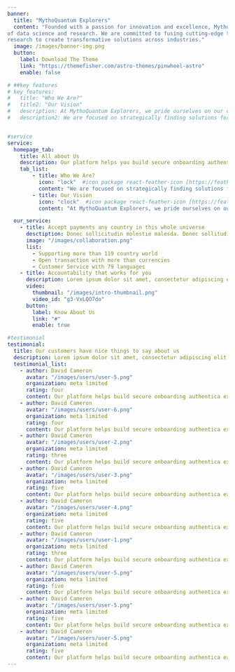 ```yaml
---
banner:
  title: "MythoQuantum Explorers"
  content: "Founded with a passion for innovation and excellence, MythoQuantum Explorers pioneers the field
of data science and research. We are committed to fusing cutting-edge technology with in-depth
research to create transformative solutions across industries."
  image: /images/banner-img.png
  button:
    label: Download The Theme
    link: "https://themefisher.com/astro-themes/pinwheel-astro"
    enable: false

# ##key features
# key_features:
#   title: "Who We Are?"
#   title2: "Our Vision"
#   description: At MythoQuantum Explorers, we pride ourselves on our commitment to innovation and technological expertise. Our renowned Data Science Lab is a testament to our dedication. Through our Research and Development initiatives and Machine Learning techniques, we are constantly providing state-of-the-art solutions. As leaders in the field of technology, we empower our clients to enable them to make strategic decisions that shape the future.
#   description2: We are focused on strategically finding solutions for future generations by bridging the gap between academic insights and industry needs.Partnering with MythoQuantum Explorers grants access to cutting-edge technological advancements that propel businesses to the forefront of transformative solutions for tomorrow's challenges. Through our commitment to in-depth research and development, we navigate the complex terrain of industry obstacles by leveraging advanced computational environments and innovative frameworks..


#service
service:
  homepage_tab:
    title: All about Us
    description: Our platform helps you build secure onboarding authentication experiences that retain and engage your users. We build the infrastructure, you can.
    tab_list:
        - title: Who We Are?
          icon: "lock"  #icon package react-feather-icon [https://feathericons.com/]
          content: "We are focused on strategically finding solutions for future generations by bridging the gap between academic insights and industry needs.Partnering with MythoQuantum Explorers grants access to cutting-edge technological advancements that propel businesses to the forefront of transformative solutions for tomorrow's challenges. Through our commitment to in-depth research and development, we navigate the complex terrain of industry obstacles by leveraging advanced computational environments and innovative frameworks."
        - title: Our Vision
          icon: "clock"  #icon package react-feather-icon [https://feathericons.com/]
          content: "At MythoQuantum Explorers, we pride ourselves on our commitment to innovation and technological expertise. Our renowned Data Science Lab is a testament to our dedication. Through our Research and Development initiatives and Machine Learning techniques, we are constantly providing state-of-the-art solutions. As leaders in the field of technology, we empower our clients to enable them to make strategic decisions that shape the future."

  our_service:
    - title: Accept payments any country in this whole universe
      desctiption: Donec sollicitudin molestie malesda. Donec sollitudin molestie malesuada. Mauris pellentesque nec, egestas non nisi. Cras ultricies ligula sed
      image: "/images/collaboration.png"
      list:
        - Supporting more than 119 country world
        - Open transaction with more than currencies
        - Customer Service with 79 languages
    - title: Accountability that works for you
      description: Lorem ipsum dolor sit amet, consectetur adipiscing elit. Morbi egestas Werat viverra id et aliquet. vulputate egestas sollicitudin.
      video:
        thumbnail: "/images/intro-thumbnail.png"
        video_id: "g3-VxLQO7do"
      button:
        label: Know About Us
        link: "#"
        enable: true

#testimonial
testimonial:
  title: Our customers have nice things to say about us
  description: Lorem ipsum dolor sit amet, consectetur adipiscing elit. Morbi egestas Werat viverra id et aliquet. vulputate egestas sollicitudin.
  testimonial_list:
    - author: David Cameron
      avatar: "/images/users/user-5.png"
      organization: meta limited
      rating: four
      content: Our platform helps build secure onboarding authentica experiences & engage your users. We build .
    - author: David Cameron
      avatar: "/images/users/user-6.png"
      organization: meta limited
      rating: four
      content: Our platform helps build secure onboarding authentica experiences & engage your users. We build .
    - author: David Cameron
      avatar: "/images/users/user-2.png"
      organization: meta limited
      rating: three
      content: Our platform helps build secure onboarding authentica experiences & engage your users. We build .
    - author: David Cameron
      avatar: "/images/users/user-3.png"
      organization: meta limited
      rating: five
      content: Our platform helps build secure onboarding authentica experiences & engage your users. We build .
    - author: David Cameron
      avatar: "/images/users/user-4.png"
      organization: meta limited
      rating: five
      content: Our platform helps build secure onboarding authentica experiences & engage your users. We build .
    - author: David Cameron
      avatar: "/images/users/user-1.png"
      organization: meta limited
      rating: three
      content: Our platform helps build secure onboarding authentica experiences & engage your users. We build .
    - author: David Cameron
      avatar: "/images/users/user-5.png"
      organization: meta limited
      rating: five
      content: Our platform helps build secure onboarding authentica experiences & engage your users. We build .
    - author: David Cameron
      avatar: "/images/users/user-5.png"
      organization: meta limited
      rating: five
      content: Our platform helps build secure onboarding authentica experiences & engage your users. We build .
    - author: David Cameron
      avatar: "/images/users/user-5.png"
      organization: meta limited
      rating: five
      content: Our platform helps build secure onboarding authentica experiences & engage your users. We build .
---
```

